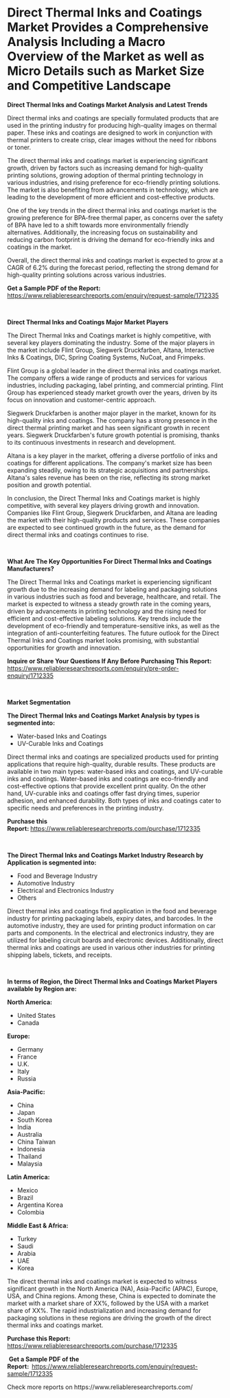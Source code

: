 <p><h1>Direct Thermal Inks and Coatings Market Provides a Comprehensive Analysis Including a Macro Overview of the Market as well as Micro Details such as Market Size and Competitive Landscape</h1></p><p><strong>Direct Thermal Inks and Coatings Market Analysis and Latest Trends</strong></p>
<p><p>Direct thermal inks and coatings are specially formulated products that are used in the printing industry for producing high-quality images on thermal paper. These inks and coatings are designed to work in conjunction with thermal printers to create crisp, clear images without the need for ribbons or toner.</p><p>The direct thermal inks and coatings market is experiencing significant growth, driven by factors such as increasing demand for high-quality printing solutions, growing adoption of thermal printing technology in various industries, and rising preference for eco-friendly printing solutions. The market is also benefiting from advancements in technology, which are leading to the development of more efficient and cost-effective products.</p><p>One of the key trends in the direct thermal inks and coatings market is the growing preference for BPA-free thermal paper, as concerns over the safety of BPA have led to a shift towards more environmentally friendly alternatives. Additionally, the increasing focus on sustainability and reducing carbon footprint is driving the demand for eco-friendly inks and coatings in the market.</p><p>Overall, the direct thermal inks and coatings market is expected to grow at a CAGR of 6.2% during the forecast period, reflecting the strong demand for high-quality printing solutions across various industries.</p></p>
<p><strong>Get a Sample PDF of the Report:&nbsp;</strong> <a href="https://www.reliableresearchreports.com/enquiry/request-sample/1712335">https://www.reliableresearchreports.com/enquiry/request-sample/1712335</a></p>
<p>&nbsp;</p>
<p><strong>Direct Thermal Inks and Coatings Major Market Players</strong></p>
<p><p>The Direct Thermal Inks and Coatings market is highly competitive, with several key players dominating the industry. Some of the major players in the market include Flint Group, Siegwerk Druckfarben, Altana, Interactive Inks & Coatings, DIC, Spring Coating Systems, NuCoat, and Frimpeks.</p><p>Flint Group is a global leader in the direct thermal inks and coatings market. The company offers a wide range of products and services for various industries, including packaging, label printing, and commercial printing. Flint Group has experienced steady market growth over the years, driven by its focus on innovation and customer-centric approach.</p><p>Siegwerk Druckfarben is another major player in the market, known for its high-quality inks and coatings. The company has a strong presence in the direct thermal printing market and has seen significant growth in recent years. Siegwerk Druckfarben's future growth potential is promising, thanks to its continuous investments in research and development.</p><p>Altana is a key player in the market, offering a diverse portfolio of inks and coatings for different applications. The company's market size has been expanding steadily, owing to its strategic acquisitions and partnerships. Altana's sales revenue has been on the rise, reflecting its strong market position and growth potential.</p><p>In conclusion, the Direct Thermal Inks and Coatings market is highly competitive, with several key players driving growth and innovation. Companies like Flint Group, Siegwerk Druckfarben, and Altana are leading the market with their high-quality products and services. These companies are expected to see continued growth in the future, as the demand for direct thermal inks and coatings continues to rise.</p></p>
<p>&nbsp;</p>
<p><strong>What Are The Key Opportunities For Direct Thermal Inks and Coatings Manufacturers?</strong></p>
<p><p>The Direct Thermal Inks and Coatings market is experiencing significant growth due to the increasing demand for labeling and packaging solutions in various industries such as food and beverage, healthcare, and retail. The market is expected to witness a steady growth rate in the coming years, driven by advancements in printing technology and the rising need for efficient and cost-effective labeling solutions. Key trends include the development of eco-friendly and temperature-sensitive inks, as well as the integration of anti-counterfeiting features. The future outlook for the Direct Thermal Inks and Coatings market looks promising, with substantial opportunities for growth and innovation.</p></p>
<p><strong>Inquire or Share Your Questions If Any Before Purchasing This Report:</strong> <a href="https://www.reliableresearchreports.com/enquiry/pre-order-enquiry/1712335">https://www.reliableresearchreports.com/enquiry/pre-order-enquiry/1712335</a></p>
<p>&nbsp;</p>
<p><strong>Market Segmentation</strong></p>
<p><strong>The Direct Thermal Inks and Coatings Market Analysis by types is segmented into:</strong></p>
<p><ul><li>Water-based Inks and Coatings</li><li>UV-Curable Inks and Coatings</li></ul></p>
<p><p>Direct thermal inks and coatings are specialized products used for printing applications that require high-quality, durable results. These products are available in two main types: water-based inks and coatings, and UV-curable inks and coatings. Water-based inks and coatings are eco-friendly and cost-effective options that provide excellent print quality. On the other hand, UV-curable inks and coatings offer fast drying times, superior adhesion, and enhanced durability. Both types of inks and coatings cater to specific needs and preferences in the printing industry.</p></p>
<p><strong>Purchase this Report:&nbsp;</strong><a href="https://www.reliableresearchreports.com/purchase/1712335">https://www.reliableresearchreports.com/purchase/1712335</a></p>
<p>&nbsp;</p>
<p><strong>The Direct Thermal Inks and Coatings Market Industry Research by Application is segmented into:</strong></p>
<p><ul><li>Food and Beverage Industry</li><li>Automotive Industry</li><li>Electrical and Electronics Industry</li><li>Others</li></ul></p>
<p><p>Direct thermal inks and coatings find application in the food and beverage industry for printing packaging labels, expiry dates, and barcodes. In the automotive industry, they are used for printing product information on car parts and components. In the electrical and electronics industry, they are utilized for labeling circuit boards and electronic devices. Additionally, direct thermal inks and coatings are used in various other industries for printing shipping labels, tickets, and receipts.</p></p>
<p>&nbsp;</p>
<p><strong>In terms of Region, the Direct Thermal Inks and Coatings Market Players available by Region are:</strong></p>
<p>
    <p> <strong> North America: </strong>
        <ul>
            <li>United States</li>
            <li>Canada</li>
        </ul>
        </p> 
    <p> <strong> Europe: </strong>
        <ul>
            <li>Germany</li>
            <li>France</li>
            <li>U.K.</li>
            <li>Italy</li>
            <li>Russia</li>
        </ul>
        </p> 
    <p> <strong> Asia-Pacific: </strong>
        <ul>
            <li>China</li>
            <li>Japan</li>
            <li>South Korea</li>
            <li>India</li>
            <li>Australia</li>
            <li>China Taiwan</li>
            <li>Indonesia</li>
            <li>Thailand</li>
            <li>Malaysia</li>
        </ul>
        </p> 
    <p> <strong> Latin America: </strong>
        <ul>
            <li>Mexico</li>
            <li>Brazil</li>
            <li>Argentina Korea</li>
            <li>Colombia</li>
        </ul>
        </p> 
    <p> <strong> Middle East & Africa: </strong>
        <ul>
            <li>Turkey</li>
            <li>Saudi</li>
            <li>Arabia</li>
            <li>UAE</li>
            <li>Korea</li>
        </ul>
    </p>
    </p>
<p><p>The direct thermal inks and coatings market is expected to witness significant growth in the North America (NA), Asia-Pacific (APAC), Europe, USA, and China regions. Among these, China is expected to dominate the market with a market share of XX%, followed by the USA with a market share of XX%. The rapid industrialization and increasing demand for packaging solutions in these regions are driving the growth of the direct thermal inks and coatings market.</p></p>
<p><strong>Purchase this Report: </strong><a href="https://www.reliableresearchreports.com/purchase/1712335">https://www.reliableresearchreports.com/purchase/1712335</a></p>
<p>&nbsp;<strong>Get a Sample PDF of the Report:&nbsp;&nbsp;</strong><a href="https://www.reliableresearchreports.com/enquiry/request-sample/1712335">https://www.reliableresearchreports.com/enquiry/request-sample/1712335</a></p>
<p><strong></strong></p>
<p>Check more reports on https://www.reliableresearchreports.com/</p>